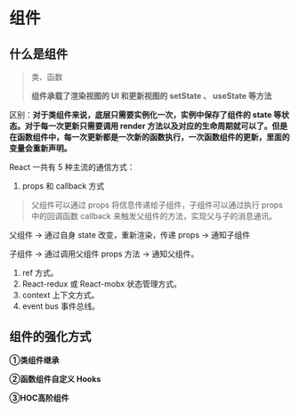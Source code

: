 # 组件

## 什么是组件

> 类、函数
>
> **组件承载了渲染视图的 UI 和更新视图的 setState 、 useState 等方法**

区别：**对于类组件来说，底层只需要实例化一次，实例中保存了组件的 state 等状态。对于每一次更新只需要调用 render 方法以及对应的生命周期就可以了。但是在函数组件中，每一次更新都是一次新的函数执行，一次函数组件的更新，里面的变量会重新声明。**

React 一共有 5 种主流的通信方式：

1. props 和 callback 方式

> 父组件可以通过 props 将信息传递给子组件，子组件可以通过执行 props 中的回调函数 callback 来触发父组件的方法，实现父与子的消息通讯。

父组件 -> 通过自身 state 改变，重新渲染，传递 props -> 通知子组件

子组件 -> 通过调用父组件 props 方法 -> 通知父组件。



1. ref 方式。
2. React-redux 或 React-mobx 状态管理方式。
3. context 上下文方式。
4. event bus 事件总线。

## 组件的强化方式

**①类组件继承**

**②函数组件自定义 Hooks**

**③HOC高阶组件**